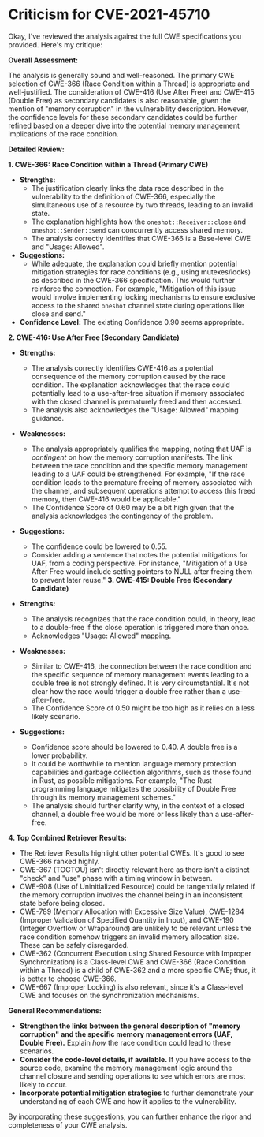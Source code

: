 # Criticism for CVE-2021-45710

Okay, I've reviewed the analysis against the full CWE specifications you provided. Here's my critique:

**Overall Assessment:**

The analysis is generally sound and well-reasoned. The primary CWE selection of CWE-366 (Race Condition within a Thread) is appropriate and well-justified. The consideration of CWE-416 (Use After Free) and CWE-415 (Double Free) as secondary candidates is also reasonable, given the mention of "memory corruption" in the vulnerability description. However, the confidence levels for these secondary candidates could be further refined based on a deeper dive into the potential memory management implications of the race condition.

**Detailed Review:**

**1. CWE-366: Race Condition within a Thread (Primary CWE)**

*   **Strengths:**
    *   The justification clearly links the data race described in the vulnerability to the definition of CWE-366, especially the simultaneous use of a resource by two threads, leading to an invalid state.
    *   The explanation highlights how the `oneshot::Receiver::close` and `oneshot::Sender::send` can concurrently access shared memory.
    *   The analysis correctly identifies that CWE-366 is a Base-level CWE and "Usage: Allowed".
*   **Suggestions:**
    *   While adequate, the explanation could briefly mention potential mitigation strategies for race conditions (e.g., using mutexes/locks) as described in the CWE-366 specification.  This would further reinforce the connection.  For example, "Mitigation of this issue would involve implementing locking mechanisms to ensure exclusive access to the shared `oneshot` channel state during operations like close and send."
*   **Confidence Level:** The existing Confidence 0.90 seems appropriate.

**2. CWE-416: Use After Free (Secondary Candidate)**

*   **Strengths:**
    *   The analysis correctly identifies CWE-416 as a potential consequence of the memory corruption caused by the race condition. The explanation acknowledges that the race could potentially lead to a use-after-free situation if memory associated with the closed channel is prematurely freed and then accessed.
    *   The analysis also acknowledges the "Usage: Allowed" mapping guidance.
*   **Weaknesses:**
    *   The analysis appropriately qualifies the mapping, noting that UAF is *contingent* on how the memory corruption manifests. The link between the race condition and the specific memory management leading to a UAF could be strengthened.  For example, "If the race condition leads to the premature freeing of memory associated with the channel, and subsequent operations attempt to access this freed memory, then CWE-416 would be applicable."
    *   The Confidence Score of 0.60 may be a bit high given that the analysis acknowledges the contingency of the problem.
*   **Suggestions:**
    *   The confidence could be lowered to 0.55.
    *   Consider adding a sentence that notes the potential mitigations for UAF, from a coding perspective. For instance, "Mitigation of a Use After Free would include setting pointers to NULL after freeing them to prevent later reuse."
**3. CWE-415: Double Free (Secondary Candidate)**

*   **Strengths:**
    *   The analysis recognizes that the race condition could, in theory, lead to a double-free if the close operation is triggered more than once.
    *   Acknowledges "Usage: Allowed" mapping.
*   **Weaknesses:**
    *   Similar to CWE-416, the connection between the race condition and the specific sequence of memory management events leading to a double free is not strongly defined. It is very circumstantial. It's not clear how the race would trigger a double free rather than a use-after-free.
    *   The Confidence Score of 0.50 might be too high as it relies on a less likely scenario.
*   **Suggestions:**
    *   Confidence score should be lowered to 0.40. A double free is a lower probability.
    *   It could be worthwhile to mention language memory protection capabilities and garbage collection algorithms, such as those found in Rust, as possible mitigations. For example, "The Rust programming language mitigates the possibility of Double Free through its memory management schemes."
    *   The analysis should further clarify why, in the context of a closed channel, a double free would be more or less likely than a use-after-free.

**4. Top Combined Retriever Results:**

*   The Retriever Results highlight other potential CWEs. It's good to see CWE-366 ranked highly.
*   CWE-367 (TOCTOU) isn't directly relevant here as there isn't a distinct "check" and "use" phase with a timing window in between.
*   CWE-908 (Use of Uninitialized Resource) could be tangentially related if the memory corruption involves the channel being in an inconsistent state before being closed.
*   CWE-789 (Memory Allocation with Excessive Size Value), CWE-1284 (Improper Validation of Specified Quantity in Input), and CWE-190 (Integer Overflow or Wraparound) are unlikely to be relevant unless the race condition somehow triggers an invalid memory allocation size.  These can be safely disregarded.
*   CWE-362 (Concurrent Execution using Shared Resource with Improper Synchronization) is a Class-level CWE and CWE-366 (Race Condition within a Thread) is a child of CWE-362 and a more specific CWE; thus, it is better to choose CWE-366.
*   CWE-667 (Improper Locking) is also relevant, since it's a Class-level CWE and focuses on the synchronization mechanisms.

**General Recommendations:**

*   **Strengthen the links between the general description of "memory corruption" and the specific memory management errors (UAF, Double Free).** Explain *how* the race condition could lead to these scenarios.
*   **Consider the code-level details, if available.** If you have access to the source code, examine the memory management logic around the channel closure and sending operations to see which errors are most likely to occur.
*   **Incorporate potential mitigation strategies** to further demonstrate your understanding of each CWE and how it applies to the vulnerability.

By incorporating these suggestions, you can further enhance the rigor and completeness of your CWE analysis.